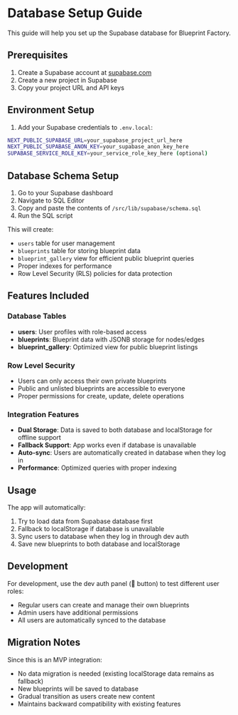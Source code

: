 # Database Setup Guide

This guide will help you set up the Supabase database for Blueprint Factory.

## Prerequisites

1. Create a Supabase account at [supabase.com](https://supabase.com)
2. Create a new project in Supabase
3. Copy your project URL and API keys

## Environment Setup

1. Add your Supabase credentials to `.env.local`:

```bash
NEXT_PUBLIC_SUPABASE_URL=your_supabase_project_url_here
NEXT_PUBLIC_SUPABASE_ANON_KEY=your_supabase_anon_key_here
SUPABASE_SERVICE_ROLE_KEY=your_service_role_key_here (optional)
```

## Database Schema Setup

1. Go to your Supabase dashboard
2. Navigate to SQL Editor
3. Copy and paste the contents of `/src/lib/supabase/schema.sql`
4. Run the SQL script

This will create:
- `users` table for user management
- `blueprints` table for storing blueprint data
- `blueprint_gallery` view for efficient public blueprint queries
- Proper indexes for performance
- Row Level Security (RLS) policies for data protection

## Features Included

### Database Tables

- **users**: User profiles with role-based access
- **blueprints**: Blueprint data with JSONB storage for nodes/edges
- **blueprint_gallery**: Optimized view for public blueprint listings

### Row Level Security

- Users can only access their own private blueprints
- Public and unlisted blueprints are accessible to everyone
- Proper permissions for create, update, delete operations

### Integration Features

- **Dual Storage**: Data is saved to both database and localStorage for offline support
- **Fallback Support**: App works even if database is unavailable
- **Auto-sync**: Users are automatically created in database when they log in
- **Performance**: Optimized queries with proper indexing

## Usage

The app will automatically:
1. Try to load data from Supabase database first
2. Fallback to localStorage if database is unavailable
3. Sync users to database when they log in through dev auth
4. Save new blueprints to both database and localStorage

## Development

For development, use the dev auth panel (🔧 button) to test different user roles:
- Regular users can create and manage their own blueprints
- Admin users have additional permissions
- All users are automatically synced to the database

## Migration Notes

Since this is an MVP integration:
- No data migration is needed (existing localStorage data remains as fallback)
- New blueprints will be saved to database
- Gradual transition as users create new content
- Maintains backward compatibility with existing features